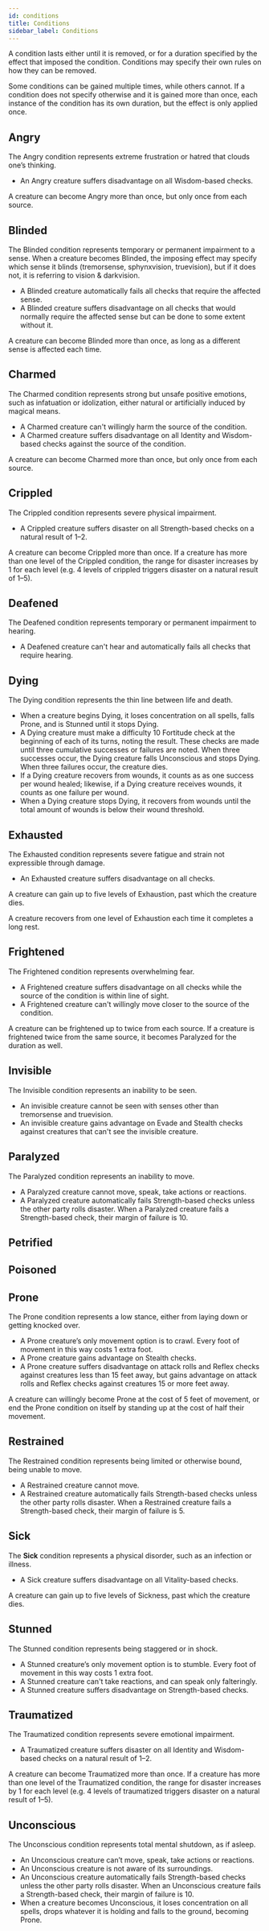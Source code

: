 ```yaml
---
id: conditions
title: Conditions
sidebar_label: Conditions
---
```


A condition lasts either until it is removed, or for a duration specified by the effect that imposed the condition. Conditions may specify their own rules on how they can be removed.

Some conditions can be gained multiple times, while others cannot. If a condition does not specify otherwise and it is gained more than once, each instance of the condition has its own duration, but the effect is only applied once.

## Angry

The Angry condition represents extreme frustration or hatred that clouds one’s thinking.

* An Angry creature suffers disadvantage on all Wisdom-based checks.

A creature can become Angry more than once, but only once from each source.

## Blinded

The Blinded condition represents temporary or permanent impairment to a sense. When a creature becomes Blinded, the imposing effect may specify which sense it blinds \(tremorsense, sphynxvision, truevision\), but if it does not, it is referring to vision & darkvision.

* A Blinded creature automatically fails all checks that require the affected sense.
* A Blinded creature suffers disadvantage on all checks that would normally require the affected sense but can be done to some extent without it.

A creature can become Blinded more than once, as long as a different sense is affected each time.

## Charmed

The Charmed condition represents strong but unsafe positive emotions, such as infatuation or idolization, either natural or artificially induced by magical means.

* A Charmed creature can't willingly harm the source of the condition.
* A Charmed creature suffers disadvantage on all Identity and Wisdom-based checks against the source of the condition.

A creature can become Charmed more than once, but only once from each source.

## Crippled

The Crippled condition represents severe physical impairment.

* A Crippled creature suffers disaster on all Strength-based checks on a natural result of 1–2.

A creature can become Crippled more than once. If a creature has more than one level of the Crippled condition, the range for disaster increases by 1 for each level \(e.g. 4 levels of crippled triggers disaster on a natural result of 1–5\).

## Deafened

The Deafened condition represents temporary or permanent impairment to hearing.

* A Deafened creature can't hear and automatically fails all checks that require hearing.

## Dying

The Dying condition represents the thin line between life and death.

* When a creature begins Dying, it loses concentration on all spells, falls Prone, and is Stunned until it stops Dying.
* A Dying creature must make a difficulty 10 Fortitude check at the beginning of each of its turns, noting the result. These checks are made until three cumulative successes or failures are noted. When three successes occur, the Dying creature falls Unconscious and stops Dying. When three failures occur, the creature dies.
* If a Dying creature recovers from wounds, it counts as as one success per wound healed; likewise, if a Dying creature receives wounds, it counts as one failure per wound.
* When a Dying creature stops Dying, it recovers from wounds until the total amount of wounds is below their wound threshold.

## Exhausted

The Exhausted condition represents severe fatigue and strain not expressible through damage.

* An Exhausted creature suffers disadvantage on all checks.

A creature can gain up to five levels of Exhaustion, past which the creature dies.

A creature recovers from one level of Exhaustion each time it completes a long rest.

## Frightened

The Frightened condition represents overwhelming fear.

*  A Frightened creature suffers disadvantage on all checks while the source of the condition is within line of sight.
* A Frightened creature can't willingly move closer to the source of the condition.

A creature can be frightened up to twice from each source. If a creature is frightened twice from the same source, it becomes Paralyzed for the duration as well.

## Invisible

The Invisible condition represents an inability to be seen.

* An invisible creature cannot be seen with senses other than tremorsense and truevision.
* An invisible creature gains advantage on Evade and Stealth checks against creatures that can't see the invisible creature.

## Paralyzed

The Paralyzed condition represents an inability to move.

* A Paralyzed creature cannot move, speak, take actions or reactions.
* A Paralyzed creature automatically fails Strength-based checks unless the other party rolls disaster. When a Paralyzed creature fails a Strength-based check, their margin of failure is 10.

## Petrified

## Poisoned

## Prone

The Prone condition represents a low stance, either from laying down or getting knocked over.

* A Prone creature’s only movement option is to crawl. Every foot of movement in this way costs 1 extra foot.
* A Prone creature gains advantage on Stealth checks.
* A Prone creature suffers disadvantage on attack rolls and Reflex checks against creatures less than 15 feet away, but gains advantage on attack rolls and Reflex checks against creatures 15 or more feet away.

A creature can willingly become Prone at the cost of 5 feet of movement, or end the Prone condition on itself by standing up at the cost of half their movement.

## Restrained

The Restrained condition represents being limited or otherwise bound, being unable to move.

* A Restrained creature cannot move.
* A Restrained creature automatically fails Strength-based checks unless the other party rolls disaster. When a Restrained creature fails a Strength-based check, their margin of failure is 5.

## Sick

The **Sick** condition represents a physical disorder, such as an infection or illness.

* A Sick creature suffers disadvantage on all Vitality-based checks.

A creature can gain up to five levels of Sickness, past which the creature dies.

## Stunned

The Stunned condition represents being staggered or in shock.

* A Stunned creature’s only movement option is to stumble. Every foot of movement in this way costs 1 extra foot.
* A Stunned creature can't take reactions, and can speak only falteringly.
* A Stunned creature suffers disadvantage on Strength-based checks.

## Traumatized

The Traumatized condition represents severe emotional impairment.

* A Traumatized creature suffers disaster on all Identity and Wisdom-based checks on a natural result of 1–2.

A creature can become Traumatized more than once. If a creature has more than one level of the Traumatized condition, the range for disaster increases by 1 for each level \(e.g. 4 levels of traumatized triggers disaster on a natural result of 1–5\).

## Unconscious

The Unconscious condition represents total mental shutdown, as if asleep.

* An Unconscious creature can’t move, speak, take actions or reactions.
* An Unconscious creature is not aware of its surroundings.
* An Unconscious creature automatically fails Strength-based checks unless the other party rolls disaster. When an Unconscious creature fails a Strength-based check, their margin of failure is 10.
* When a creature becomes Unconscious, it loses concentration on all spells, drops whatever it is holding and falls to the ground, becoming Prone.
